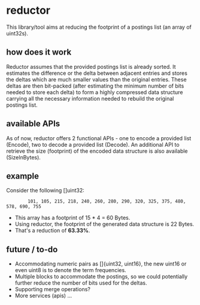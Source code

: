 # reductor
This library/tool aims at reducing the footprint of a postings list (an array of uint32s).

## how does it work
Reductor assumes that the provided postings list is already sorted. It estimates the difference or the delta between adjacent entries and stores the deltas which are much smaller values than the original entries. These deltas are then bit-packed (after estimating the minimum number of bits needed to store each delta) to form a highly compressed data structure carrying all the necessary information needed to rebuild the original postings list.

## available APIs
As of now, reductor offers 2 functional APIs - one to encode a provided list (Encode), two to decode a provided list (Decode). An additional API to retrieve the size (footprint) of the encoded data structure is also available (SizeInBytes).

## example
Consider the following []uint32:

            101, 105, 215, 218, 240, 260, 280, 290, 320, 325, 375, 480, 578, 690, 755

- This array has a footprint of 15 * 4 = 60 Bytes.
- Using reductor, the footprint of the generated data structure is 22 Bytes.
- That's a reduction of **63.33%**.

## future / to-do
- Accommodating numeric pairs as []{uint32, uint16}, the new uint16 or even uint8 is to denote the term frequencies.
- Multiple blocks to accommodate the postings, so we could potentially further reduce the number of bits used for the deltas.
- Supporting merge operations?
- More services (apis) ...
